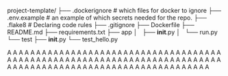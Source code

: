project-template/
├── .dockerignore           # which files for docker to ignore
├── .env.example            # an example of which secrets needed for the repo.
├── .flake8                 # Declaring code rules
├── .gitignore
├── Dockerfile
├── README.md
├── requirements.txt
├── app 
│   ├── __init__.py
│   └── run.py
└── test
    ├── __init__.py
    └── test_hello.py

A
A
A
A
A
A
A
A
A
A
A
A
A
A
A
A
A
A
A
A
A
A
A
A
A
A
A
A
A
A
A
A
A
A
A
A
A
A
A
A
A
A
A
A
A
A
A
A
A
A
A
A
A
A
A
A
A
A
A
A
A
A
A
A
A
A
A
A
A
A
A
A
A
A
A
A
A
A
A
A
A
A
A
A
A
A
A
A
A
A
A
A
A
A
A
A
A
A
A
A
A
A
A
A
A
A
A
A
A

